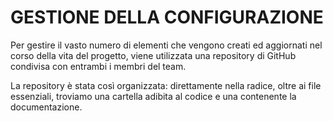 # GESTIONE DELLA CONFIGURAZIONE

Per gestire il vasto numero di elementi che vengono creati ed aggiornati nel corso della vita del progetto, viene utilizzata una repository di GitHub condivisa con entrambi i membri del team. 

La repository è stata così organizzata: direttamente nella radice, oltre ai file essenziali, troviamo una cartella adibita al codice e una contenente la documentazione.

